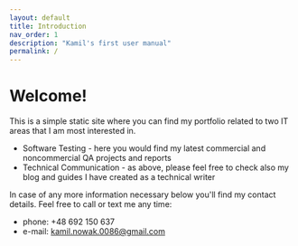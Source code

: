 ```yaml
---
layout: default
title: Introduction
nav_order: 1
description: "Kamil's first user manual"
permalink: /
---
```


# Welcome!

This is a simple static site where you can find my portfolio related to two IT areas that I am most interested in.

* Software Testing - here you would find my latest commercial and noncommercial QA projects and reports
* Technical Communication - as above, please feel free to check also my blog and guides I have created as a technical writer

In case of any more information necessary below you'll find my contact details. Feel free to call or text me any time:
* phone: +48 692 150 637
* e-mail: kamil.nowak.0086@gmail.com